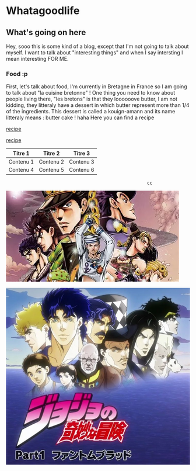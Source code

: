 # Whatagoodlife  

## What's going on here 

Hey, sooo this is some kind of a blog, except that I'm not going to talk about myself. I want to talk about "interesting things" and when I say intersting I mean interesting FOR ME. 

### Food :p 

First, let's talk about food, I'm currently in Bretagne in France so I am going to talk about "la cuisine bretonne" ! 
One thing you need to know about people living there, "les bretons" is that they loooooove butter, I am not kidding, they litteraly have a dessert in which butter represent more than 1/4 of the ingredients. This dessert is called a kouign-amann and its name litteraly means : butter cake ! haha 
Here you can find a recipe 

[recipe](recipe/recipe1.md)

[recipe](recipe/recipe2.md)

| Titre 1    | Titre 2    | Titre 3    |
|------------|------------|------------|
| Contenu 1  | Contenu 2  | Contenu 3  |
| Contenu 4  | Contenu 5  | Contenu 6  |

                                                          cc

![img](img/jojo.png)

![cc](list/jojopart1.jpg)

                                                          
